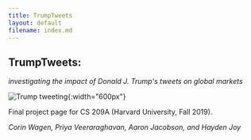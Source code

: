 ```yaml
---
title: TrumpTweets 
layout: default
filename: index.md
--- 
```


## TrumpTweets:


*investigating the impact of Donald J. Trump's tweets on global markets*


![Trump tweeting](https://dmn-dallas-news-prod.cdn.arcpublishing.com/resizer//h1hbp9RKkwb_CM_QjGNnMfI4rwE=/1660x934/smart/filters:no_upscale()/arc-anglerfish-arc2-prod-dmn.s3.amazonaws.com/public/EMYADX6HUAJSW2NXF72JLS2IOA.jpg){:width="600px"}


Final project page for CS 209A (Harvard University, Fall 2019). 


*Corin Wagen, Priya Veeraraghavan, Aaron Jacobson, and Hayden Joy*
